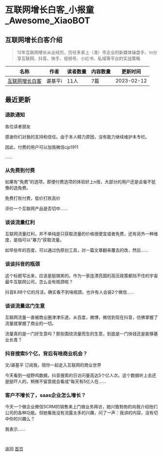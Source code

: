 # 互联网增长白客_小报童_Awesome_XiaoBOT

## 互联网增长白客介绍
> 12年互联网增长从业经历，历任多家上（准）市企业的新媒体操盘手。\n分享互联网、抖音、快手、视频号、小红书、私域等平台的实战策略  
  


|名称|作者|读者数量|内容数量|更新时间|
|---|---|---|---|---|
|[互联网增长白客](https://xiaobot.net/p/275861989?refer=0b133df9-27dc-423b-8101-639049001c13)|谌基平i|11人|7篇|2023-02-12|

## 最近更新
### 退款通知

各位读者朋友

感谢你们对我的支持和信任。由于本人精力原因，没有能力继续维护本专栏。

因此，付费的用户可以加我微信cjp1911

......

### 从免费到付费

如果有“免费”的选项，即便付费选项的体验好上n倍，大部分的用户还是会毫不犹豫的选免费。

免费打败付费，低价打败高价

评价一个互联网产品是否切中......

### 谈谈流量红利

互联网流量红利，并不单纯是只获取流量的价格很便宜或者免费，还有另外一种维度，是指可以“暴力“获取流量。

如早些年的百度，可以通过伪原创工具，对一篇文章翻来覆去的改，然后......

### 谈谈抖音的瓶颈

这个标题写出来，应该是挺搞笑的。作为一家连漂亮国的高压政策都挡不住的宇宙最牛互联网公司，怎么会有瓶颈呢？

抖音8.88个亿的月活，确实看不到啥瓶颈。也许有人会装2个微信......

### 谈谈流量这门生意

互联网流量一直被商业圈津津乐道，从百度，微博，微信到现在抖音，彷佛掌握了流量就掌握了商业的一切。

流量真的是一门好生意吗？那些围绕流量而生的生意，到底是一门快钱还是能够基业长青？

### 抖音搜索5个亿，背后有啥商业机会？

文/谌基平 订阅我，陪你一起走入互联网的商业世界

今天看到一组野鸡数据，抖音搜索的日访问量高达5个亿人次。这个数据听上去还是挺吓人的，稍微不留意就会看成“每天有5亿人在......

### 客户不增长了，saas企业怎么增长？

今天一个做企业微信SCRM的销售来上门做业务拜访，她兴致勃勃的向我介绍他们公司的各种功能。但她看我没有流露太多的兴趣，问了一声：我讲的内容，没有切中你的兴趣么？

我表示......


<a href="https://github.com/Reno9527/awesome-xiaobot" style="color: white; text-decoration: none;">awesome-xiaobot</a>

返回 [首页](../README.md)
